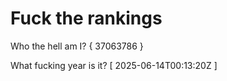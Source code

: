 # Fuck the rankings

Who the hell am I?
{ 37063786 }

What fucking year is it?
[ 2025-06-14T00:13:20Z ]
